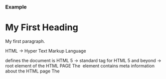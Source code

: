 ### Example

<!DOCTYPE html>  
<html>  
<head>  
<title>Page Title</title>  
</head>  
<body>  
  
<h1>My First Heading</h1>  
<p>My first paragraph.</p>  
  
</body>  
</html>


HTML -> Hyper Text Markup Language

<!DOCTYPE HTML> defines the document is HTML 5 -> standard tag for HTML 5 and beyond

<html> -> root element of the HTML PAGE
The <head> element contains meta information about the HTML page
The <title> tag specifies the tag for the HTML page -> is visible in the browsers page tab
The <body> tag refers to the documents' body and contains all the visible content of the page
-> heading paragraphs tables lists etc
The <h1> tag refers to a large heading (heading sizes go from h1 (most important) to h2 (least important))
The <p> tag refers to a paragraph



